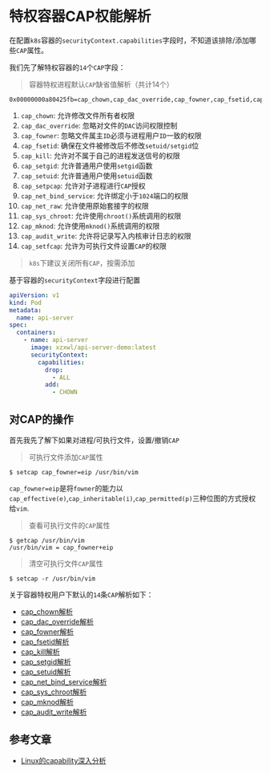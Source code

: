# 特权容器CAP权能解析

在配置`k8s`容器的`securityContext.capabilities`字段时，不知道该排除/添加哪些`CAP`属性。

我们先了解特权容器的`14`个`CAP`字段：

> 容器特权进程默认`CAP`缺省值解析（共计14个）

```
0x00000000a80425fb=cap_chown,cap_dac_override,cap_fowner,cap_fsetid,cap_kill,cap_setgid,cap_setuid,cap_setpcap,cap_net_bind_service,cap_net_raw,cap_sys_chroot,cap_mknod,cap_audit_write,cap_setfcap
```

1. `cap_chown`: 允许修改文件所有者权限
2. `cap_dac_override`: 忽略对文件的`DAC`访问权限控制
3. `cap_fowner`: 忽略文件属主`ID`必须与进程用户`ID`一致的权限
4. `cap_fsetid`: 确保在文件被修改后不修改`setuid/setgid`位
5. `cap_kill`: 允许对不属于自己的进程发送信号的权限
6. `cap_setgid`: 允许普通用户使用`setgid`函数
7. `cap_setuid`: 允许普通用户使用`setuid`函数
8. `cap_setpcap`: 允许对子进程进行`CAP`授权
9. `cap_net_bind_service`: 允许绑定小于`1024`端口的权限
10. `cap_net_raw`: 允许使用原始套接字的权限
11. `cap_sys_chroot`: 允许使用`chroot()`系统调用的权限
12. `cap_mknod`: 允许使用`mknod()`系统调用的权限
13. `cap_audit_write`: 允许将记录写入内核审计日志的权限
14. `cap_setfcap`: 允许为可执行文件设置`CAP`的权限

> `k8s`下建议关闭所有`CAP`，按需添加

基于容器的`securityContext`字段进行配置

```yaml
apiVersion: v1
kind: Pod
metadata:
  name: api-server
spec:
  containers:
    - name: api-server
      image: xzxwl/api-server-demo:latest
      securityContext:
        capabilities:
          drop:
            - ALL
          add:
            - CHOWN
```

## 对CAP的操作

首先我先了解下如果对进程/可执行文件，设置/撤销`CAP`

> 可执行文件添加`CAP`属性

```shell
$ setcap cap_fowner=eip /usr/bin/vim
```

`cap_fowner=eip`是将`fowner`的能力以`cap_effective(e)`,`cap_inheritable(i)`,`cap_permitted(p)`三种位图的方式授权给`vim`.

> 查看可执行文件的`CAP`属性

```shell
$ getcap /usr/bin/vim
/usr/bin/vim = cap_fowner+eip
```

> 清空可执行文件`CAP`属性

```shell
$ setcap -r /usr/bin/vim
```

关于容器特权用户下默认的`14`条`CAP`解析如下：

- [cap_chown解析](./01cap_chown解析.md)
- [cap_dac_override解析](./02cap_dac_override解析.md)
- [cap_fowner解析](./03cap_fowner解析.md)
- [cap_fsetid解析](./04cap_fsetid解析.md)
- [cap_kill解析](./05cap_kill解析.md)
- [cap_setgid解析](./06cap_setgid解析.md)
- [cap_setuid解析](./07cap_setuid解析.md)
- [cap_net_bind_service解析](./09cap_net_bind_service解析.md)
- [cap_sys_chroot解析](./11cap_sys_chroot解析.md)
- [cap_mknod解析](./12cap_mknod解析.md)
- [cap_audit_write解析](./13cap_audit_write解析.md)


## 参考文章

- [Linux的capability深入分析](https://www.cnblogs.com/iamfy/archive/2012/09/20/2694977.html)
